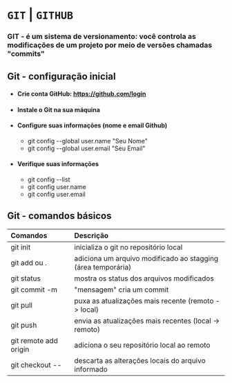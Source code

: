 # `GIT` | `GITHUB`

### GIT -  é um sistema de versionamento: você controla as modificações de um projeto por meio de versões chamadas "commits"

## Git - configuração inicial

* #### Crie conta GitHub: https://github.com/login
* #### Instale o Git na sua máquina
* #### Configure suas informações (nome e email Github)
    * git config --global user.name "Seu Nome"
    * git config --global user.email "Seu Email"
* #### Verifique suas informações
    * git config --list
    * git config user.name
    * git config user.email


## Git - comandos básicos

| Comandos  |Descrição |
|:------------- |:-------------|
|git init |inicializa o git no repositório local|
|git add <nome-do-arquivo> ou .| adiciona um arquivo modificado ao stagging (área temporária)|
|git status| mostra os status dos arquivos modificados|
|git commit -m |"mensagem" cria um commit|
|git pull| puxa as atualizações mais recente (remoto -> local)|
|git push |envia as atualizações mais recentes (local -> remoto)|
|git remote add origin <caminho>| adiciona o seu repositório local ao remoto|
|git checkout -- <nome-arquivo> |descarta as alterações locais do arquivo informado|

